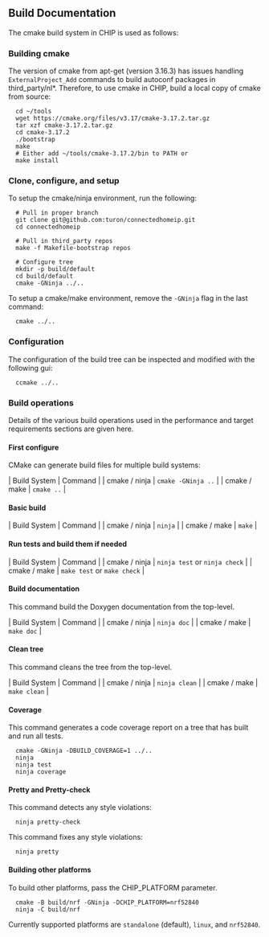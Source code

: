## Build Documentation

The cmake build system in CHIP is used as follows:

### Building cmake

The version of cmake from apt-get (version 3.16.3) has issues handling
`ExternalProject_Add` commands to build autoconf packages in third_party/nl\*.
Therefore, to use cmake in CHIP, build a local copy of cmake from source:

```
  cd ~/tools
  wget https://cmake.org/files/v3.17/cmake-3.17.2.tar.gz
  tar xzf cmake-3.17.2.tar.gz
  cd cmake-3.17.2
  ./bootstrap
  make
  # Either add ~/tools/cmake-3.17.2/bin to PATH or
  make install
```

### Clone, configure, and setup

To setup the cmake/ninja environment, run the following:

```
  # Pull in proper branch
  git clone git@github.com:turon/connectedhomeip.git
  cd connectedhomeip

  # Pull in third_party repos
  make -f Makefile-bootstrap repos

  # Configure tree
  mkdir -p build/default
  cd build/default
  cmake -GNinja ../..
```

To setup a cmake/make environment, remove the `-GNinja` flag in the last
command:

```
  cmake ../..
```

### Configuration

The configuration of the build tree can be inspected and modified with the
following gui:

```
  ccmake ../..
```

### Build operations

Details of the various build operations used in the performance and target
requirements sections are given here.

#### First configure

CMake can generate build files for multiple build systems:

| Build System | Command | | cmake / ninja | `cmake -GNinja ..` | | cmake / make
| `cmake ..` |

#### Basic build

| Build System | Command | | cmake / ninja | `ninja` | | cmake / make | `make` |

#### Run tests and build them if needed

| Build System | Command | | cmake / ninja | `ninja test` or `ninja check` | |
cmake / make | `make test` or `make check` |

#### Build documentation

This command build the Doxygen documentation from the top-level.

| Build System | Command | | cmake / ninja | `ninja doc` | | cmake / make |
`make doc` |

#### Clean tree

This command cleans the tree from the top-level.

| Build System | Command | | cmake / ninja | `ninja clean` | | cmake / make |
`make clean` |

#### Coverage

This command generates a code coverage report on a tree that has built and run
all tests.

```
  cmake -GNinja -DBUILD_COVERAGE=1 ../..
  ninja
  ninja test
  ninja coverage
```

#### Pretty and Pretty-check

This command detects any style violations:

```
  ninja pretty-check
```

This command fixes any style violations:

```
  ninja pretty
```

#### Building other platforms

To build other platforms, pass the CHIP_PLATFORM parameter.

```
  cmake -B build/nrf -GNinja -DCHIP_PLATFORM=nrf52840
  ninja -C build/nrf
```

Currently supported platforms are `standalone` (default), `linux`, and
`nrf52840`.
